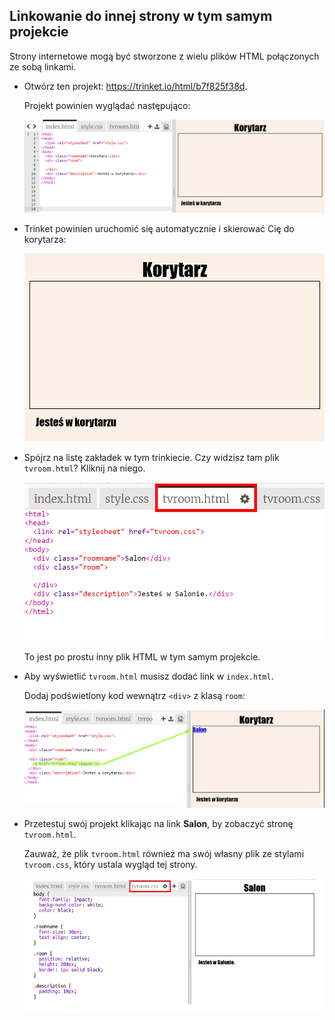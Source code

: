 ## Linkowanie do innej strony w tym samym projekcie

Strony internetowe mogą być stworzone z wielu plików HTML połączonych ze sobą linkami.

+ Otwórz ten projekt: <a href="https://trinket.io/html/b7f825f38d" target="_blank">https://trinket.io/html/b7f825f38d</a>.
    
    Projekt powinien wyglądać następująco:
    
    ![zrzut ekranu](images/rooms-starter.png)

+ Trinket powinien uruchomić się automatycznie i skierować Cię do korytarza:
    
    ![zrzut ekranu](images/rooms-hall-start.png)

+ Spójrz na listę zakładek w tym trinkiecie. Czy widzisz tam plik `tvroom.html`? Kliknij na niego.
    
    ![zrzut ekranu](images/rooms-tvroom-html.png)
    
    To jest po prostu inny plik HTML w tym samym projekcie.

+ Aby wyświetlić `tvroom.html` musisz dodać link w `index.html`.
    
    Dodaj podświetlony kod wewnątrz `<div>` z klasą `room`:
    
    ![zrzut ekranu](images/rooms-link-tvroom.png)

+ Przetestuj swój projekt klikając na link **Salon**, by zobaczyć stronę `tvroom.html`.
    
    Zauważ, że plik `tvroom.html` również ma swój własny plik ze stylami `tvroom.css`, który ustala wygląd tej strony.
    
    ![zrzut ekranu](images/rooms-tvroom-unstyled.png)